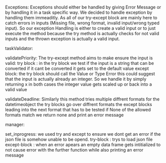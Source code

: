 Exceptions:
Exceptions should either be handled by giving Error Message or by handling it in a task specific way. We decided to handle exception by handling them immeaditly. As all of our try-except block are mainly here to catch errors in inputs (Missing file, wrong format, invalid input/wrong typed input). So our exception Handling is either to create a valid input or to just execute the method because the try method is actually checks for not valid inputs and the thrown exception is actually a valid input.

taskValidator:

validatePriority:
The try-except method aims to make ensure the input is valid:
try block : in the try block we test if the input is a string that can be converted if it cant be converted it gets set to the default value
except block: the try block should call the Value or Type Error this could suggest that the input is actually already an integer. So we handle it by simply returning x
in both cases the integer value gets scaled up or back into a valid value

validateDeadline:
Similarly this method tries multiple diffrent formats for the datetimeobject the try blocks go over diffrent formats the except blocks leading into the next format that has to be tested if None of the allowed formats match we return none and print an error message

manager:

set_inprogress:
we used try and except to ensure we dont get an error if the json file is somehow unable to be opend.
try-block : trys to load json file
except-block : when an error apears an empty data frame gets intitialized to not cause error with the further function while also printing an error message